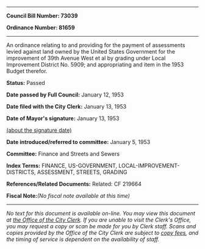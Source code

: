 

********

**Council Bill Number: 73039**
   
**Ordinance Number: 81659**
********

 An ordinance relating to and providing for the payment of assessments levied against land owned by the United States Government for the improvement of 39th Avenue West et al by grading under Local Improvement District No. 5909; and appropriating and item in the 1953 Budget therefor.

**Status:** Passed
   
**Date passed by Full Council:** January 12, 1953
   
**Date filed with the City Clerk:** January 13, 1953
   
**Date of Mayor's signature:** January 13, 1953
   
[(about the signature date)](/~public/approvaldate.htm)
   
   
   
**Date introduced/referred to committee:** January 5, 1953
   
**Committee:** Finance and Streets and Sewers
   
   
**Index Terms:** FINANCE, US-GOVERNMENT, LOCAL-IMPROVEMENT-DISTRICTS, ASSESSMENT, STREETS, GRADING

**References/Related Documents:** Related: CF 219664

**Fiscal Note:**_(No fiscal note available at this time)_
********

_No text for this document is available on-line. You may view this document at [the Office of the City Clerk](http://www.seattle.gov/leg/clerk/contactUs.htm). If you are unable to visit the Clerk's Office, you may request a copy or scan be made for you by Clerk staff. Scans and copies provided by the Office of the City Clerk are subject to [copy fees](http://clerk.seattle.gov/~public/clerkfees.htm), and the timing of service is dependent on the availability of staff._

